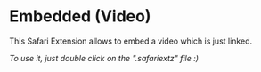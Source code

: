 Embedded (Video)
================

This Safari Extension allows to embed a video which is just linked.

*To use it, just double click on the ".safariextz" file :)*
